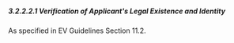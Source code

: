 ##### 3.2.2.2.1 Verification of Applicant's Legal Existence and Identity

As specified in EV Guidelines Section 11.2.

